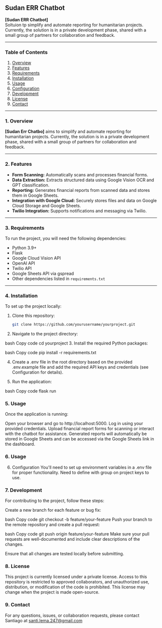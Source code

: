 ## Sudan ERR Chatbot

**[Sudan ERR Chatbot]**  
Soltuion tp simplify and automate reporting for humanitarian projects. Currently, the solution is in a private development phase, shared with a small group of partners for collaboration and feedback.

---

### Table of Contents
1. [Overview](#overview)
2. [Features](#features)
3. [Requirements](#requirements)
4. [Installation](#installation)
5. [Usage](#usage)
6. [Configuration](#configuration)
7. [Development](#development)
8. [License](#license)
9. [Contact](#contact)

---

### 1. Overview

**[Sudan Err Chatbo]** aims to simplify and automate reporting for humanitarian projects. Currently, the solution is in a private development phase, shared with a small group of partners for collaboration and feedback.

---

### 2. Features

- **Form Scanning:** Automatically scans and processes financial forms.
- **Data Extraction:** Extracts structured data using Google Vision OCR and GPT classification.
- **Reporting:** Generates financial reports from scanned data and stores them in Google Sheets.
- **Integration with Google Cloud:** Securely stores files and data on Google Cloud Storage and Google Sheets.
- **Twilio Integration:** Supports notifications and messaging via Twilio.

---

### 3. Requirements

To run the project, you will need the following dependencies:

- Python 3.9+
- Flask
- Google Cloud Vision API
- OpenAI API
- Twilio API
- Google Sheets API via gspread
- Other dependencies listed in `requirements.txt`

---

### 4. Installation

To set up the project locally:

1. Clone this repository:
   ```bash
   git clone https://github.com/yourusername/yourproject.git

2. Navigate to the project directory:

bash
Copy code
cd yourproject
3. Install the required Python packages:

bash
Copy code
pip install -r requirements.txt

4. Create a .env file in the root directory based on the provided .env.example file and add the required API keys and credentials (see Configuration for details).

5. Run the application:

bash
Copy code
flask run

### 5. Usage

Once the application is running:

Open your browser and go to http://localhost:5000.
Log in using your provided credentials.
Upload financial report forms for scanning or interact with the chatbot for assistance.
Generated reports will automatically be stored in Google Sheets and can be accessed via the Google Sheets link in the dashboard.

### 6. Usage
6. Configuration
You'll need to set up environment variables in a .env file for proper functionality. Need to define with group on project keys to use. 


### 7. Development

For contributing to the project, follow these steps:

Create a new branch for each feature or bug fix:

bash
Copy code
git checkout -b feature/your-feature
Push your branch to the remote repository and create a pull request:

bash
Copy code
git push origin feature/your-feature
Make sure your pull requests are well-documented and include clear descriptions of the changes.

Ensure that all changes are tested locally before submitting.

### 8. License

This project is currently licensed under a private license. Access to this repository is restricted to approved collaborators, and unauthorized use, distribution, or modification of the code is prohibited. This license may change when the project is made open-source.

### 9. Contact
For any questions, issues, or collaboration requests, please contact Santiago at santi.lema.247@gmail.com

